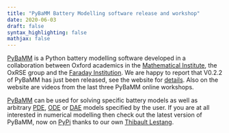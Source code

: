 ```yaml
---
title: "PyBaMM Battery Modelling software release and workshop"
date: 2020-06-03
draft: false
syntax_highlighting: false
mathjax: false
---
```


[PyBaMM](https://www.pybamm.org/) is a Python battery modelling software developed in a 
collaboration between Oxford academics in the [Mathematical 
Institute](https://www.maths.ox.ac.uk/), the OxRSE group and the [Faraday 
Institution](https://faraday.ac.uk/). We are happy to report that V0.2.2 of PyBaMM
has just been released, see the website for [details](https://www.pybamm.org/news). Also 
on the website are videos from the last three PyBaMM online workshops. 

[PyBaMM](https://www.pybamm.org/) can be used for solving specific battery models as 
well as arbitrary [PDE](https://en.wikipedia.org/wiki/Partial_differential_equation), 
[ODE](https://en.wikipedia.org/wiki/Ordinary_differential_equation) or 
[DAE](https://en.wikipedia.org/wiki/Differential-algebraic_system_of_equations) models 
specified by the user. If you are at all interested in numerical modelling then check 
out the latest version of PyBaMM, now on [PyPi](https://pypi.org/project/pybamm/) thanks 
to our own [Thibault Lestang](https://www.rse.ox.ac.uk/people/). 

